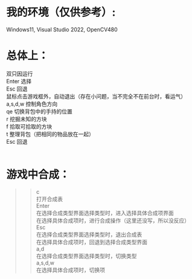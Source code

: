 # 我的环境（仅供参考）:
Windows11, Visual Studio 2022, OpenCV480

# 总体上：
双只因运行<br>
Enter 选择<br>
Esc 回退<br>
鼠标点击游戏框外，自动退出（存在小问题，当不完全不在前台时，看运气）<br>
a,s,d,w 控制角色方向<br>
qe 切换背包中的手持的位置<br>
r 挖掘未知的方块<br>
f 拾取可拾取的方块<br>
t 整理背包（把相同的物品放在一起）<br>
Esc 回退<br>
<br>
# 游戏中合成：<br>
>>c <br>打开合成表<br>
>Enter<br>
>>在选择合成类型界面选择类型时，进入选择具体合成项界面<br>
>>在选择具体合成项时，进行合成操作（这里还没写，所以没反应）<br>
>Esc<br>
>>在选择合成类型界面选择类型时，退出合成表<br>
>>在选择具体合成项时，回退到选择合成类型界面<br>
>a,d<br>
>>在选择合成类型界面选择类型时，切换类型<br>
>a,s,d,w<br>
>>在选择具体合成项时，切换项<br>

